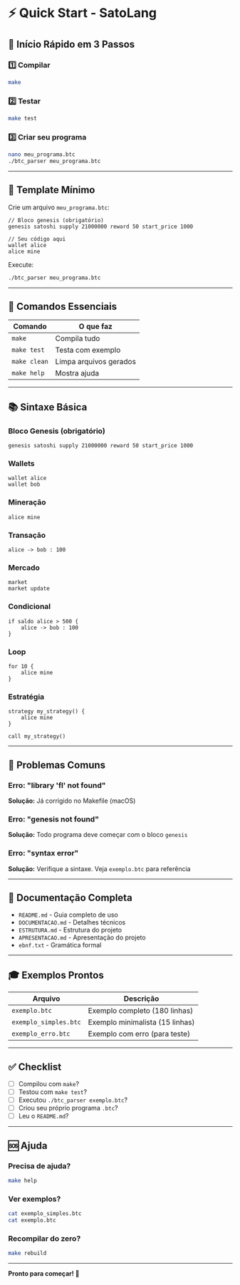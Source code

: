 # ⚡ Quick Start - SatoLang

## 🚀 Início Rápido em 3 Passos

### 1️⃣ Compilar
```bash
make
```

### 2️⃣ Testar
```bash
make test
```

### 3️⃣ Criar seu programa
```bash
nano meu_programa.btc
./btc_parser meu_programa.btc
```

---

## 📝 Template Mínimo

Crie um arquivo `meu_programa.btc`:

```btc
// Bloco genesis (obrigatório)
genesis satoshi supply 21000000 reward 50 start_price 1000

// Seu código aqui
wallet alice
alice mine
```

Execute:
```bash
./btc_parser meu_programa.btc
```

---

## 🎯 Comandos Essenciais

| Comando | O que faz |
|---------|-----------|
| `make` | Compila tudo |
| `make test` | Testa com exemplo |
| `make clean` | Limpa arquivos gerados |
| `make help` | Mostra ajuda |

---

## 📚 Sintaxe Básica

### Bloco Genesis (obrigatório)
```btc
genesis satoshi supply 21000000 reward 50 start_price 1000
```

### Wallets
```btc
wallet alice
wallet bob
```

### Mineração
```btc
alice mine
```

### Transação
```btc
alice -> bob : 100
```

### Mercado
```btc
market
market update
```

### Condicional
```btc
if saldo alice > 500 {
    alice -> bob : 100
}
```

### Loop
```btc
for 10 {
    alice mine
}
```

### Estratégia
```btc
strategy my_strategy() {
    alice mine
}

call my_strategy()
```

---

## 🐛 Problemas Comuns

### Erro: "library 'fl' not found"
**Solução:** Já corrigido no Makefile (macOS)

### Erro: "genesis not found"
**Solução:** Todo programa deve começar com o bloco `genesis`

### Erro: "syntax error"
**Solução:** Verifique a sintaxe. Veja `exemplo.btc` para referência

---

## 📖 Documentação Completa

- `README.md` - Guia completo de uso
- `DOCUMENTACAO.md` - Detalhes técnicos
- `ESTRUTURA.md` - Estrutura do projeto
- `APRESENTACAO.md` - Apresentação do projeto
- `ebnf.txt` - Gramática formal

---

## 🎓 Exemplos Prontos

| Arquivo | Descrição |
|---------|-----------|
| `exemplo.btc` | Exemplo completo (180 linhas) |
| `exemplo_simples.btc` | Exemplo minimalista (15 linhas) |
| `exemplo_erro.btc` | Exemplo com erro (para teste) |

---

## ✅ Checklist

- [ ] Compilou com `make`?
- [ ] Testou com `make test`?
- [ ] Executou `./btc_parser exemplo.btc`?
- [ ] Criou seu próprio programa `.btc`?
- [ ] Leu o `README.md`?

---

## 🆘 Ajuda

### Precisa de ajuda?
```bash
make help
```

### Ver exemplos?
```bash
cat exemplo_simples.btc
cat exemplo.btc
```

### Recompilar do zero?
```bash
make rebuild
```

---

**Pronto para começar! 🚀**

